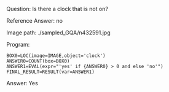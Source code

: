 Question: Is there a clock that is not on?

Reference Answer: no

Image path: ./sampled_GQA/n432591.jpg

Program:

```
BOX0=LOC(image=IMAGE,object='clock')
ANSWER0=COUNT(box=BOX0)
ANSWER1=EVAL(expr="'yes' if {ANSWER0} > 0 and else 'no'")
FINAL_RESULT=RESULT(var=ANSWER1)
```
Answer: Yes

